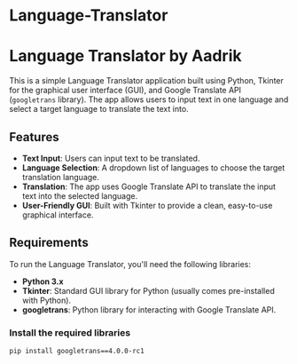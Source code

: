 # Language-Translator
# Language Translator by Aadrik

This is a simple Language Translator application built using Python, Tkinter for the graphical user interface (GUI), and Google Translate API (`googletrans` library). The app allows users to input text in one language and select a target language to translate the text into.

## Features

- **Text Input**: Users can input text to be translated.
- **Language Selection**: A dropdown list of languages to choose the target translation language.
- **Translation**: The app uses Google Translate API to translate the input text into the selected language.
- **User-Friendly GUI**: Built with Tkinter to provide a clean, easy-to-use graphical interface.

## Requirements

To run the Language Translator, you'll need the following libraries:

- **Python 3.x**
- **Tkinter**: Standard GUI library for Python (usually comes pre-installed with Python).
- **googletrans**: Python library for interacting with Google Translate API.

### Install the required libraries

```bash
pip install googletrans==4.0.0-rc1
